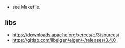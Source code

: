 * see Makefile.

## libs
* https://downloads.apache.org/xerces/c/3/sources/
* https://gitlab.com/libeigen/eigen/-/releases/3.4.0
